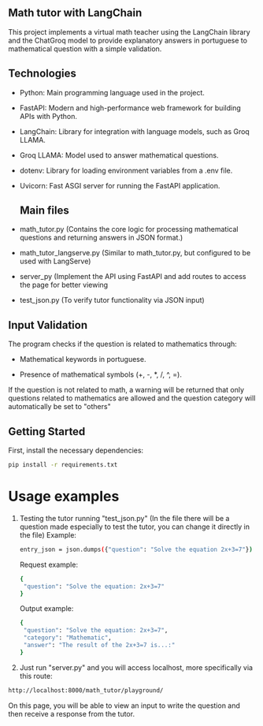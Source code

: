 ## Math tutor with LangChain
<p>This project implements a virtual math teacher using the LangChain library and the ChatGroq model to provide explanatory answers in portuguese to mathematical question with a simple validation.</p>

## Technologies
- Python: Main programming language used in the project.
- FastAPI: Modern and high-performance web framework for building APIs with Python.
- LangChain: Library for integration with language models, such as Groq LLAMA.
- Groq LLAMA: Model used to answer mathematical questions.
- dotenv: Library for loading environment variables from a .env file.
- Uvicorn: Fast ASGI server for running the FastAPI application.

  ## Main files 
- math_tutor.py (Contains the core logic for processing mathematical questions and returning answers in JSON format.)
- math_tutor_langserve.py (Similar to math_tutor.py, but configured to be used with LangServe)
- server_py (Implement the API using FastAPI and add routes to access the page for better viewing
- test_json.py (To verify tutor functionality via JSON input)

## Input Validation

The program checks if the question is related to mathematics through:

- Mathematical keywords in portuguese.

- Presence of mathematical symbols (+, -, *, /, ^, =).
  
If the question is not related to math, a warning will be returned that only questions related to mathematics are allowed and the question category will automatically be set to "others"

## Getting Started 
First, install the necessary dependencies:
```bash
pip install -r requirements.txt
```

# Usage examples

1. Testing the tutor running "test_json.py" (In the file there will be a question made especially to test the tutor, you can change it directly in the file)
   Example:
   ```bash
   entry_json = json.dumps({"question": "Solve the equation 2x+3=7"})
   ```
   Request example:
   ```bash
   {
    "question": "Solve the equation: 2x+3=7"
   }
   ```
   Output example:
   ```bash
   {
    "question": "Solve the equation: 2x+3=7",
    "category": "Mathematic",
    "answer": "The result of the 2x+3=7 is...:"
   }
   ```
   
2. Just run "server.py" and you will access localhost, more specifically via this route:
```bash
http://localhost:8000/math_tutor/playground/
```
On this page, you will be able to view an input to write the question and then receive a response from the tutor.

   

